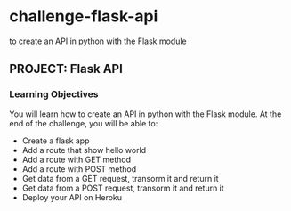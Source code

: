 # challenge-flask-api
to create an API in python with the Flask module


## PROJECT: Flask API

### Learning Objectives
You will learn how to create an API in python with the Flask module. At the end of the challenge, you will be able to:
* Create a flask app
* Add a route that show hello world
* Add a route with GET method
* Add a route with POST method
* Get data from a GET request, transorm it and return it
* Get data from a POST request, transorm it and return it
* Deploy your API on Heroku

